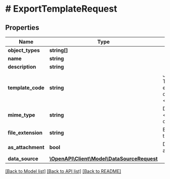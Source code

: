 # # ExportTemplateRequest

## Properties

Name | Type | Description | Notes
------------ | ------------- | ------------- | -------------
**object_types** | **string[]** |  |
**name** | **string** |  |
**description** | **string** |  | [optional]
**template_code** | **string** | Jinja2 template code. The list of objects being exported is passed as a context variable named &lt;code&gt;queryset&lt;/code&gt;. |
**mime_type** | **string** | Defaults to &lt;code&gt;text/plain; charset&#x3D;utf-8&lt;/code&gt; | [optional]
**file_extension** | **string** | Extension to append to the rendered filename | [optional]
**as_attachment** | **bool** | Download file as attachment | [optional]
**data_source** | [**\OpenAPI\Client\Model\DataSourceRequest**](DataSourceRequest.md) |  | [optional]

[[Back to Model list]](../../README.md#models) [[Back to API list]](../../README.md#endpoints) [[Back to README]](../../README.md)
